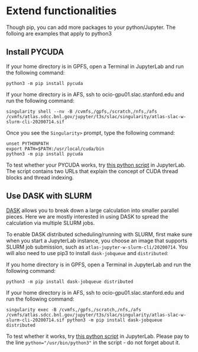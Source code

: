 # Extend functionalities

Though pip, you can add more packages to your python/Jupyter. The folloing are examples that apply to python3

## Install PYCUDA

If your home directory is in GPFS, open a Terminal in JupyterLab and run the following command:
```
python3 -m pip install pycuda
````

If your home directory is in AFS, ssh to ocio-gpu01.slac.stanford.edu and run the following command:
```
singularity shell --nv -B /cvmfs,/gpfs,/scratch,/nfs,/afs /cvmfs/atlas.sdcc.bnl.gov/jupyter/t3s/slac/singularity/atlas-slac-w-slurm-cli-20200714.sif
```
Once you see the `Singularity>` prompt, type the following command:
```
unset PYTHONPATH
export PATH=$PATH:/usr/local/cuda/bin
python3 -m pip install pycuda
```
To test whether your PYCUDA works, try [this python script](pycuda.test.py.txt) in JupyterLab. The script contains two URLs that explain the concept of CUDA thread blocks and thread indexing.

## Use DASK with SLURM

[DASK](https://docs.dask.org/en/latest/) allows you to break down a large calculation into smaller parallel pieces. Here we are mostly interested in using DASK to spread the calculation via multiple SLURM jobs.

To enable DASK distributed scheduling/running with SLURM, first make sure when you start a JupyterLab instance, you choose an image that supports SLURM job submission, such as `atlas-jupyter-w-slurm-cli/20200714`. You will also need to use pip3 to install `dask-jobqueue` and `distributed`:

If you home directory is in GPFS, open a Terminal in JupyterLab and run the following command:
```
python3 -m pip install dask-jobqueue distributed
````

If your home directory is in AFS, ssh to ocio-gpu01.slac.stanford.edu and run the following command:
```
singularity exec -B /cvmfs,/gpfs,/scratch,/nfs,/afs /cvmfs/atlas.sdcc.bnl.gov/jupyter/t3s/slac/singularity/atlas-slac-w-slurm-cli-20200714.sif python3 -m pip install dask-jobqueue distributed
```
To test whether it works, try [this python script](dask.slurm.test.py.txt) in JupyterLab. Please pay to the line `python="/usr/bin/python3"` in the script - do not forget about it. 


